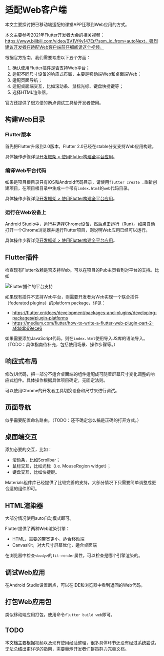# 适配Web客户端

本文主要探讨把已移动端适配的课堂APP迁移到Web应用的方式。

本文主要参考2021年Flutter开发者大会的相关视频：https://www.bilibili.com/video/BV1Vf4y147Er/?spm_id_from=autoNext，强烈建议开发者在适配Web客户端前仔细阅读这个视频。

根据官方指南，我们需要考虑以下五个方面：
1. 确认使用Flutter插件是否支持Web平台；
2. 适配不同尺寸设备的响应式布局，主要是移动端Web和桌面端Web；
3. 适配页面导航；
4. 适配桌面端交互，比如滚动条、鼠标光标、键盘快捷键等；
5. 选择HTML渲染器。

官方还提供了很方便的断点调试工具给开发者使用。


## 构建Web目录

### Flutter版本

首先把Flutter升级到2.0版本，Flutter 2.0已经在stable分支支持Web应用构建。

具体操作步骤详见[开发框架 > 使用Flutter构建全平台应用](../../2_Developing_Frameworks/2_2_Clients_for_All_Platforms_with_Flutter.md)。


### 编译Web平台代码

如果是项目根目录只有iOS和Android代码目录，请使用`flutter create .`重新创建项目，在项目根目录中生成一个带有`index.html`的`web`代码目录。

具体操作步骤详见[开发框架 > 使用Flutter构建全平台应用](../../2_Developing_Frameworks/2_2_Clients_for_All_Platforms_with_Flutter.md)。


### 运行在Web设备上

Android Studio中，运行并选择Chrome设备，然后点击运行（Run）。如果自动打开一个Chrome浏览器并运行Flutter项目，则说明Web应用已经可以运行。

具体操作步骤详见[开发框架 > 使用Flutter构建全平台应用](../../2_Developing_Frameworks/2_2_Clients_for_All_Platforms_with_Flutter.md)。


## Flutter插件

检查现有Flutter依赖是否支持Web。可以在项目的Pub主页看到对平台的支持。比如

![Flutter插件的平台支持](platform_support_of_Flutter_plugins.png)

如果现有插件不支持Web平台，则需要开发者为Web实现一个联合插件（federated plugins）的platform package，详见：
- https://flutter.cn/docs/development/packages-and-plugins/developing-packages#plugin-platforms
- https://medium.com/flutter/how-to-write-a-flutter-web-plugin-part-2-afdddb69ece6

如果需要添加JavaScript代码，则在`index.html`使用导入JS库的语法导入。（TODO：具体指南待补充，包括使用场景、操作步骤等。）


## 响应式布局

修改UI代码，把一部分不适合桌面端的组件适配成可随着屏幕尺寸变化调整的响应式组件。具体操作根据具体项目确定，无固定法则。

可以使用Chrome的开发者工具切换设备和尺寸来进行调试。


## 页面导航

似乎需要配置命名路由。（TODO：还不确定怎么搞是正确的打开方式。）


## 桌面端交互

添加必要的交互，比如：
- 滚动条，比如Scrollbar；
- 鼠标交互，比如光标（i.e. MouseRegion widget）；
- 键盘交互，比如快捷键。

Materials组件库已经提供了比较完善的支持，大部分情况下只需要简单调整成更合适的组件即可。


## HTML渲染器

大部分情况使用auto自动模式即可。

Flutter提供了两种Web渲染引擎：
- HTML，需要的带宽更小，适合移动端
- CanvasKit，对大尺寸屏幕优化，适合桌面端

在浏览器中检查`<body>`的`fit-render`属性，可以检查是哪个引擎渲染的。


## 调试Web应用

在Android Studio设置断点，可以在IDE和浏览器中看到返回的Web代码。


## 打包Web应用包

类似移动端应用打包，使用命令`flutter build web`即可。


## TODO

本文档主要根据视频以及现有使用经验整理，很多具体环节还没有经过系统尝试，无法总结出更详尽的指南，需要量潮开发者们群策群力完善文档。